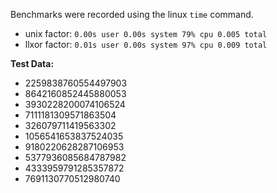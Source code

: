 Benchmarks were recorded using the linux `time` command.

- unix factor:  `0.00s user 0.00s system 79% cpu 0.005 total`
- llxor factor: `0.01s user 0.00s system 97% cpu 0.009 total`

**Test Data:**
- 2259838760554497903
- 8642160852445880053
- 3930228200074106524
- 7111181309571863504
- 326079711419563302
- 1056541653837524035
- 9180220628287106953
- 5377936085684787982
- 4333959791285357872
- 7691130770512980740
